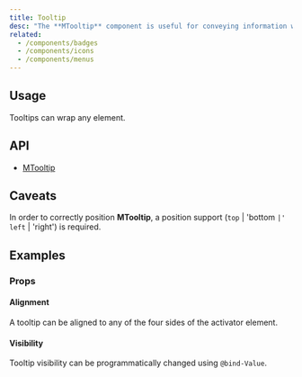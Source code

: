 ```yaml
---
title: Tooltip
desc: "The **MTooltip** component is useful for conveying information when a user hovers over an element. You can also programmatically control the display of tooltips through a `@bind-Value`. When activated, tooltips display a text label identifying an element, such as a description of its function."
related:
  - /components/badges
  - /components/icons
  - /components/menus
---
```


## Usage

Tooltips can wrap any element.

<tooltips-usage></tooltips-usage>

## API

- [MTooltip](/api/MTooltip)

## Caveats

<!--alert:info-->
In order to correctly position **MTooltip**, a position support (` top ` | 'bottom ` |' left ` | 'right') is required.

## Examples

### Props

#### Alignment

A tooltip can be aligned to any of the four sides of the activator element.

<masa-example file="Examples.tooltips.Alignment"></masa-example>

#### Visibility

Tooltip visibility can be programmatically changed using `@bind-Value`.

<masa-example file="Examples.tooltips.Visibility"></masa-example>